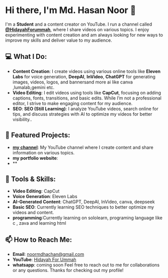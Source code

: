 # Hi there, I'm Md. Hasan Noor 👋

I'm a **Student** and a content creator on YouTube. I run a channel called **[@HidayahForummah](https://www.youtube.com/@HidayahforUmmah)**, where I share videos on various topics. I enjoy experimenting with content creation and am always looking for new ways to improve my skills and deliver value to my audience.

## 💻 What I Do:
- **Content Creation**: I create videos using various online tools like **Eleven Labs** for voice generation, **DeepAI**, **InVideo**,  **ChatGPT** for generating images, videos, logos, and bannersand more ai like canva ,lumalab,gemini etc.
- **Video Editing**: I edit videos using tools like **CapCut**, focusing on adding captions, fonts, transitions, and basic edits. While I’m not a professional editor, I strive to make engaging content for my audience.
- **SEO**: **SEO (Still Learning)**: I analyze YouTube videos, search online for tips, and discuss strategies with AI to optimize my videos for better visibility..
  
## 🚀 Featured Projects:
- **[my channel](https://www.youtube.com/@HidayahforUmmah)**: My YouTube channel where I create content and share information on various topics.
- **my portfolio website**:
- **

## 🔧 Tools & Skills:
- **Video Editing**: CapCut
- **Voice Generation**: Eleven Labs
- **AI-Generated Content**: ChatGPT, DeepAI, InVideo, canva, deepseek
- **Basic SEO**: Currently learning SEO techniques to better optimize my videos and content.
- **programming**:Currently learning on sololearn, programing language like c , zava and learning html

## 📫 How to Reach Me:
- **Email**: [noormdhachan@gmail.com](mailto:noormdhachan@gmail.com)
- **YouTube**: [Hidayah For Ummah](https://www.youtube.com/@HidayahforUmmah)
- **whatsapp**: coming soon
Feel free to reach out to me for collaborations or any questions. Thanks for checking out my profile!

